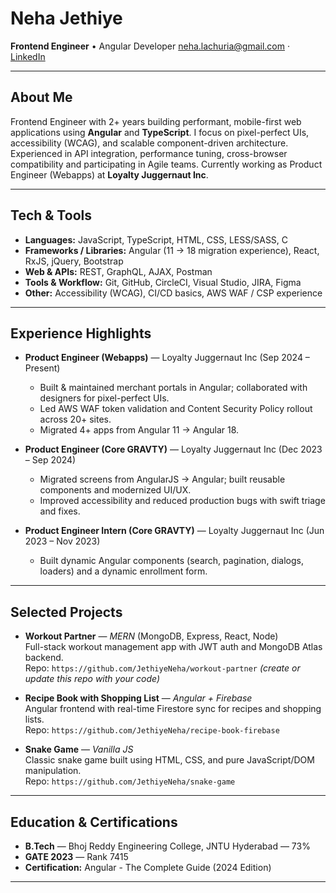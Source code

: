 # Neha Jethiye 
**Frontend Engineer** • Angular Developer
[neha.lachuria@gmail.com](mailto:neha.lachuria@gmail.com) · [LinkedIn](https://www.linkedin.com/in/neha-jethiye)

---

## About Me
Frontend Engineer with 2+ years building performant, mobile-first web applications using **Angular** and **TypeScript**. I focus on pixel-perfect UIs, accessibility (WCAG), and scalable component-driven architecture. Experienced in API integration, performance tuning, cross-browser compatibility and participating in Agile teams. Currently working as Product Engineer (Webapps) at **Loyalty Juggernaut Inc**.  

---

## Tech & Tools
- **Languages:** JavaScript, TypeScript, HTML, CSS, LESS/SASS, C  
- **Frameworks / Libraries:** Angular (11 → 18 migration experience), React, RxJS, jQuery, Bootstrap  
- **Web & APIs:** REST, GraphQL, AJAX, Postman  
- **Tools & Workflow:** Git, GitHub, CircleCI, Visual Studio, JIRA, Figma  
- **Other:** Accessibility (WCAG), CI/CD basics, AWS WAF / CSP experience

---

## Experience Highlights
- **Product Engineer (Webapps)** — Loyalty Juggernaut Inc (Sep 2024 – Present)  
  - Built & maintained merchant portals in Angular; collaborated with designers for pixel-perfect UIs.  
  - Led AWS WAF token validation and Content Security Policy rollout across 20+ sites.  
  - Migrated 4+ apps from Angular 11 → Angular 18.

- **Product Engineer (Core GRAVTY)** — Loyalty Juggernaut Inc (Dec 2023 – Sep 2024)  
  - Migrated screens from AngularJS → Angular; built reusable components and modernized UI/UX.  
  - Improved accessibility and reduced production bugs with swift triage and fixes.

- **Product Engineer Intern (Core GRAVTY)** — Loyalty Juggernaut Inc (Jun 2023 – Nov 2023)  
  - Built dynamic Angular components (search, pagination, dialogs, loaders) and a dynamic enrollment form.

---

## Selected Projects
- **Workout Partner** — *MERN* (MongoDB, Express, React, Node)  
  Full-stack workout management app with JWT auth and MongoDB Atlas backend.  
  Repo: `https://github.com/JethiyeNeha/workout-partner` *(create or update this repo with your code)*

- **Recipe Book with Shopping List** — *Angular + Firebase*  
  Angular frontend with real-time Firestore sync for recipes and shopping lists.  
  Repo: `https://github.com/JethiyeNeha/recipe-book-firebase`

- **Snake Game** — *Vanilla JS*  
  Classic snake game built using HTML, CSS, and pure JavaScript/DOM manipulation.  
  Repo: `https://github.com/JethiyeNeha/snake-game`

---

## Education & Certifications
- **B.Tech** — Bhoj Reddy Engineering College, JNTU Hyderabad — 73%  
- **GATE 2023** — Rank 7415  
- **Certification:** Angular - The Complete Guide (2024 Edition)

---
